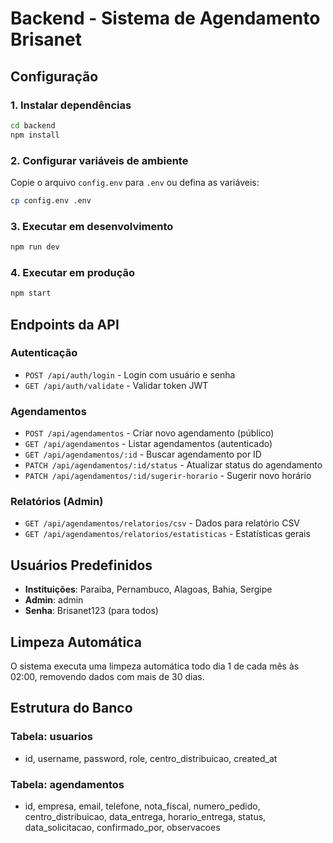 # Backend - Sistema de Agendamento Brisanet

## Configuração

### 1. Instalar dependências
```bash
cd backend
npm install
```

### 2. Configurar variáveis de ambiente
Copie o arquivo `config.env` para `.env` ou defina as variáveis:
```bash
cp config.env .env
```

### 3. Executar em desenvolvimento
```bash
npm run dev
```

### 4. Executar em produção
```bash
npm start
```

## Endpoints da API

### Autenticação
- `POST /api/auth/login` - Login com usuário e senha
- `GET /api/auth/validate` - Validar token JWT

### Agendamentos
- `POST /api/agendamentos` - Criar novo agendamento (público)
- `GET /api/agendamentos` - Listar agendamentos (autenticado)
- `GET /api/agendamentos/:id` - Buscar agendamento por ID
- `PATCH /api/agendamentos/:id/status` - Atualizar status do agendamento
- `PATCH /api/agendamentos/:id/sugerir-horario` - Sugerir novo horário

### Relatórios (Admin)
- `GET /api/agendamentos/relatorios/csv` - Dados para relatório CSV
- `GET /api/agendamentos/relatorios/estatisticas` - Estatísticas gerais

## Usuários Predefinidos

- **Instituições**: Paraiba, Pernambuco, Alagoas, Bahia, Sergipe
- **Admin**: admin
- **Senha**: Brisanet123 (para todos)

## Limpeza Automática

O sistema executa uma limpeza automática todo dia 1 de cada mês às 02:00, removendo dados com mais de 30 dias.

## Estrutura do Banco

### Tabela: usuarios
- id, username, password, role, centro_distribuicao, created_at

### Tabela: agendamentos
- id, empresa, email, telefone, nota_fiscal, numero_pedido, centro_distribuicao, data_entrega, horario_entrega, status, data_solicitacao, confirmado_por, observacoes 